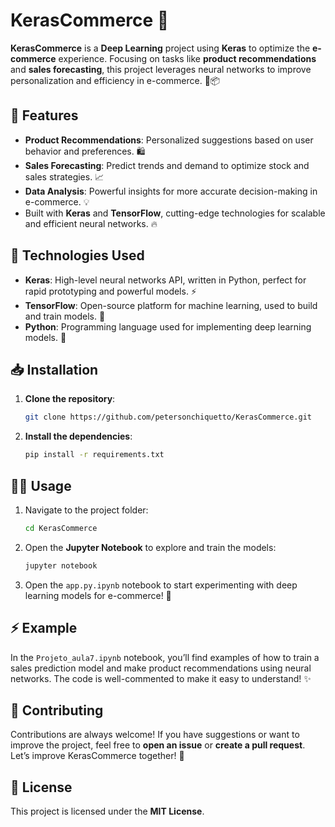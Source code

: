# KerasCommerce 🚀

**KerasCommerce** is a **Deep Learning** project using **Keras** to optimize the **e-commerce** experience. Focusing on tasks like **product recommendations** and **sales forecasting**, this project leverages neural networks to improve personalization and efficiency in e-commerce. 🤖📦

## 🚀 Features

- **Product Recommendations**: Personalized suggestions based on user behavior and preferences. 🛍️
- **Sales Forecasting**: Predict trends and demand to optimize stock and sales strategies. 📈
- **Data Analysis**: Powerful insights for more accurate decision-making in e-commerce. 💡
- Built with **Keras** and **TensorFlow**, cutting-edge technologies for scalable and efficient neural networks. 🔥

## 🧠 Technologies Used

- **Keras**: High-level neural networks API, written in Python, perfect for rapid prototyping and powerful models. ⚡
- **TensorFlow**: Open-source platform for machine learning, used to build and train models. 🔧
- **Python**: Programming language used for implementing deep learning models. 🐍

## 📥 Installation

1. **Clone the repository**:
   ```bash
   git clone https://github.com/petersonchiquetto/KerasCommerce.git
   ```

2. **Install the dependencies**:
   ```bash
   pip install -r requirements.txt
   ```

## 🏃‍♂️ Usage

1. Navigate to the project folder:
   ```bash
   cd KerasCommerce
   ```

2. Open the **Jupyter Notebook** to explore and train the models:
   ```bash
   jupyter notebook
   ```

3. Open the `app.py.ipynb` notebook to start experimenting with deep learning models for e-commerce! 📒

## ⚡ Example

In the `Projeto_aula7.ipynb` notebook, you’ll find examples of how to train a sales prediction model and make product recommendations using neural networks. The code is well-commented to make it easy to understand! ✨

## 🤝 Contributing

Contributions are always welcome! If you have suggestions or want to improve the project, feel free to **open an issue** or **create a pull request**. Let’s improve KerasCommerce together! 💪

## 📝 License

This project is licensed under the **MIT License**.
